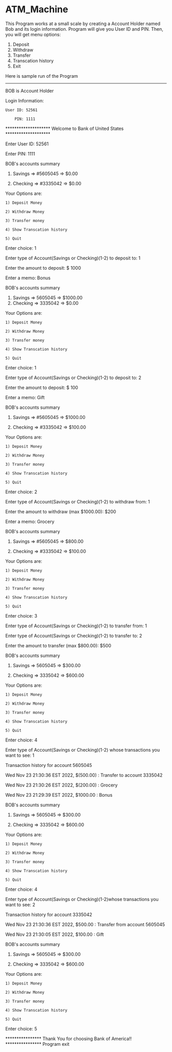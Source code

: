 # ATM_Machine

This Program works at a small scale by creating a Account Holder named Bob and its login information. Program will give you User ID and PIN. Then, you will get menu options:

1) Deposit
2) Withdraw
3) Transfer
4) Transcation history
5) Exit

Here is sample run of the Program

*******************************************************************************

BOB is Account Holder

Login Information:

	User ID: 52561
  
        PIN: 1111
	

******************** Welcome to Bank of United States ********************


Enter User ID: 52561

Enter PIN: 1111


BOB's accounts summary

1) Savings =>          #5605045 =>          $0.00 

2) Checking  =>       #3335042 =>         $0.00 

Your Options are:

	1) Deposit Money
	
	2) Withdraw Money
	
	3) Transfer money
	
	4) Show Transcation history
	
	5) Quit

Enter choice: 1

Enter type of Account(Savings or Checking)(1-2) to deposit to: 1

Enter the amount to deposit: $ 1000

Enter a memo: Bonus


BOB's accounts summary

1) Savings  =>    5605045 =>    $1000.00 
2) Checking  =>   3335042 =>    $0.00 

Your Options are:

	1) Deposit Money
	
	2) Withdraw Money
	
	3) Transfer money
	
	4) Show Transcation history
	
	5) Quit

Enter choice: 1

Enter type of Account(Savings or Checking)(1-2) to deposit to: 2

Enter the amount to deposit: $ 100

Enter a memo: Gift


BOB's accounts summary

1) Savings =>	#5605045 =>	$1000.00 

2) Checking =>	#3335042 =>	$100.00 

Your Options are:

	1) Deposit Money
	
	2) Withdraw Money
	
	3) Transfer money
	
	4) Show Transcation history
	
	5) Quit
	

Enter choice: 2

Enter type of Account(Savings or Checking)(1-2) to withdraw from: 1

Enter the amount to withdraw (max $1000.00): $200

Enter a memo: Grocery



BOB's accounts summary

1) Savings =>   #5605045 =>  $800.00 
 
2) Checking =>  #3335042 =>  $100.00 


Your Options are:

	1) Deposit Money
	
	2) Withdraw Money
	
	3) Transfer money
	
	4) Show Transcation history
	
	5) Quit




Enter choice: 3

Enter type of Account(Savings or Checking)(1-2) to transfer from: 1

Enter type of Account(Savings or Checking)(1-2) to transfer to: 2

Enter the amount to transfer (max $800.00): $500


BOB's accounts summary

1) Savings =>  5605045 =>   $300.00 

2) Checking =>  3335042 =>  $600.00 

Your Options are:

	1) Deposit Money
	
	2) Withdraw Money
	
	3) Transfer money
	
	4) Show Transcation history
	
	5) Quit
	
	
	

Enter choice: 
4

Enter type of Account(Savings or Checking)(1-2) whose transactions you want to see: 1

Transaction history for account 5605045

Wed Nov 23 21:30:36 EST 2022, $(500.00) : Transfer to account 3335042

Wed Nov 23 21:30:26 EST 2022, $(200.00) : Grocery

Wed Nov 23 21:29:39 EST 2022, $1000.00 : Bonus




BOB's accounts summary

1) Savings =>  5605045 =>   $300.00 

2) Checking =>  3335042 =>  $600.00 

Your Options are:


	1) Deposit Money

	2) Withdraw Money
	
	3) Transfer money
	
	4) Show Transcation history
	
	5) Quit



Enter choice: 4

Enter type of Account(Savings or Checking)(1-2)whose transactions you want to see: 2


Transaction history for account 3335042

Wed Nov 23 21:30:36 EST 2022, $500.00 : Transfer from account 5605045

Wed Nov 23 21:30:05 EST 2022, $100.00 : Gift





BOB's accounts summary

1) Savings =>  5605045 =>   $300.00 

2) Checking =>  3335042 =>   $600.00 


Your Options are:

	1) Deposit Money
	
	2) Withdraw Money
	
	3) Transfer money
	
	4) Show Transcation history
	
	5) Quit

Enter choice: 5


****************  Thank You for choosing Bank of America!! ****************
Program exit
